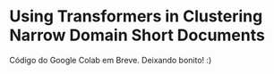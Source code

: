 # Using Transformers in Clustering Narrow Domain Short Documents
Código do Google Colab em Breve. Deixando bonito! :)
